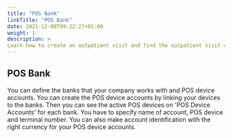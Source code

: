 ```yaml
---
title: "POS Bank"
linkTitle: "POS Bank"
date: 2021-12-08T09:22:27+01:00
weight: 1
description: >
Learn how to create an outpatient visit and find the outpatient visit created previously
---
```


## POS Bank

You can define the banks that your company works with and POS device accounts.
You can create the POS device accounts by linking your devices to the banks. Then you can see the active POS devices on 'POS Device Accounts' for each bank. You have to specify name of account, POS device and terminal number. You can also make account identification with the right currency for your POS device accounts.

